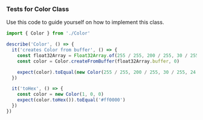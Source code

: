 <a name="Tests for `Color` Class"></a>

### Tests for Color Class

Use this code to guide yourself on how to implement this class.
```javascript
import { Color } from './Color'

describe('Color', () => {
  it('creates Color from buffer', () => {
    const float32Array = Float32Array.of(255 / 255, 200 / 255, 30 / 255, 24 / 255)
    const color = Color.createFromBuffer(float32Array.buffer, 0)

    expect(color).toEqual(new Color(255 / 255, 200 / 255, 30 / 255, 24 / 255))
  })

  it('toHex', () => {
    const color = new Color(1, 0, 0)
    expect(color.toHex()).toEqual('#ff0000')
  })
})

```